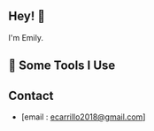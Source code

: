 

## Hey! 👋
I'm Emily.


<h2>🚀 Some Tools I Use</h2>


## Contact
- [email : ecarrillo2018@gmail.com]
